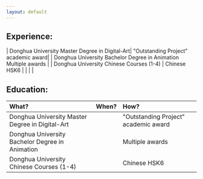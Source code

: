 ```yaml
---
layout: default
---
```

## Experience:
| Donghua University Master Degree in Digital-Art| "Outstanding Project" academic award|
| Donghua University Bachelor Degree in Animation  Multiple awards                     |
| Donghua University Chinese Courses (1-4)       | Chinese HSK6                        |
|                                                |                                     |



## Education:
| What?                                           | When?| How?                                 |
|:------------------------------------------------|:-----|:-------------------------------------|
| Donghua University Master Degree in Digital-Art |      | "Outstanding Project" academic award |
| Donghua University Bachelor Degree in Animation |      | Multiple awards                      |
| Donghua University Chinese Courses (1-4)        |      | Chinese HSK6                         |
